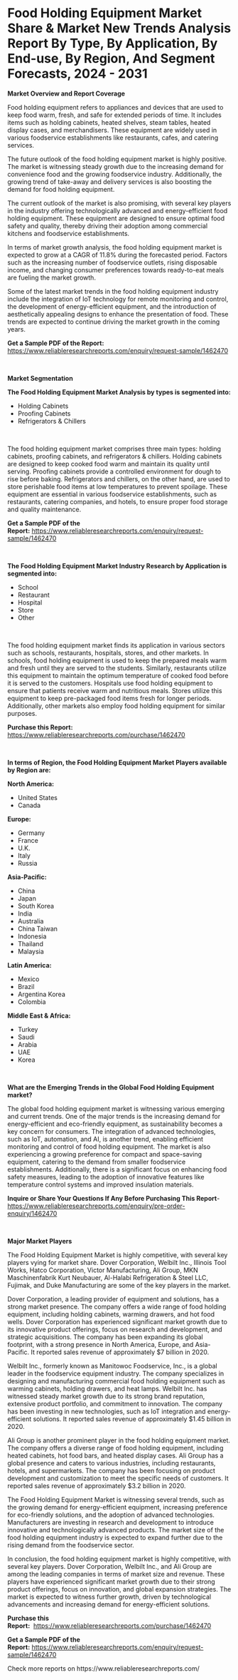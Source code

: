 <p><h1>Food Holding Equipment Market Share & Market New Trends Analysis Report By Type, By Application, By End-use, By Region, And Segment Forecasts, 2024 - 2031</h1></p><p><strong>Market Overview and Report Coverage</strong></p>
<p><p>Food holding equipment refers to appliances and devices that are used to keep food warm, fresh, and safe for extended periods of time. It includes items such as holding cabinets, heated shelves, steam tables, heated display cases, and merchandisers. These equipment are widely used in various foodservice establishments like restaurants, cafes, and catering services.</p><p>The future outlook of the food holding equipment market is highly positive. The market is witnessing steady growth due to the increasing demand for convenience food and the growing foodservice industry. Additionally, the growing trend of take-away and delivery services is also boosting the demand for food holding equipment.</p><p>The current outlook of the market is also promising, with several key players in the industry offering technologically advanced and energy-efficient food holding equipment. These equipment are designed to ensure optimal food safety and quality, thereby driving their adoption among commercial kitchens and foodservice establishments.</p><p>In terms of market growth analysis, the food holding equipment market is expected to grow at a CAGR of 11.8% during the forecasted period. Factors such as the increasing number of foodservice outlets, rising disposable income, and changing consumer preferences towards ready-to-eat meals are fueling the market growth.</p><p>Some of the latest market trends in the food holding equipment industry include the integration of IoT technology for remote monitoring and control, the development of energy-efficient equipment, and the introduction of aesthetically appealing designs to enhance the presentation of food. These trends are expected to continue driving the market growth in the coming years.</p></p>
<p><strong>Get a Sample PDF of the Report:</strong> <a href="https://www.reliableresearchreports.com/enquiry/request-sample/1462470">https://www.reliableresearchreports.com/enquiry/request-sample/1462470</a></p>
<p>&nbsp;</p>
<p><strong>Market Segmentation</strong></p>
<p><strong>The Food Holding Equipment Market Analysis by types is segmented into:</strong></p>
<p><ul><li>Holding Cabinets</li><li>Proofing Cabinets</li><li>Refrigerators & Chillers</li></ul></p>
<p>&nbsp;</p>
<p><p>The food holding equipment market comprises three main types: holding cabinets, proofing cabinets, and refrigerators & chillers. Holding cabinets are designed to keep cooked food warm and maintain its quality until serving. Proofing cabinets provide a controlled environment for dough to rise before baking. Refrigerators and chillers, on the other hand, are used to store perishable food items at low temperatures to prevent spoilage. These equipment are essential in various foodservice establishments, such as restaurants, catering companies, and hotels, to ensure proper food storage and quality maintenance.</p></p>
<p><strong>Get a Sample PDF of the Report:</strong>&nbsp;<a href="https://www.reliableresearchreports.com/enquiry/request-sample/1462470">https://www.reliableresearchreports.com/enquiry/request-sample/1462470</a></p>
<p>&nbsp;</p>
<p><strong>The Food Holding Equipment Market Industry Research by Application is segmented into:</strong></p>
<p><ul><li>School</li><li>Restaurant</li><li>Hospital</li><li>Store</li><li>Other</li></ul></p>
<p>&nbsp;</p>
<p><p>The food holding equipment market finds its application in various sectors such as schools, restaurants, hospitals, stores, and other markets. In schools, food holding equipment is used to keep the prepared meals warm and fresh until they are served to the students. Similarly, restaurants utilize this equipment to maintain the optimum temperature of cooked food before it is served to the customers. Hospitals use food holding equipment to ensure that patients receive warm and nutritious meals. Stores utilize this equipment to keep pre-packaged food items fresh for longer periods. Additionally, other markets also employ food holding equipment for similar purposes.</p></p>
<p><strong>Purchase this Report:</strong>&nbsp; <a href="https://www.reliableresearchreports.com/purchase/1462470">https://www.reliableresearchreports.com/purchase/1462470</a></p>
<p>&nbsp;</p>
<p><strong>In terms of Region, the Food Holding Equipment Market Players available by Region are:</strong></p>
<p>
    <p> <strong> North America: </strong>
        <ul>
            <li>United States</li>
            <li>Canada</li>
        </ul>
        </p> 
    <p> <strong> Europe: </strong>
        <ul>
            <li>Germany</li>
            <li>France</li>
            <li>U.K.</li>
            <li>Italy</li>
            <li>Russia</li>
        </ul>
        </p> 
    <p> <strong> Asia-Pacific: </strong>
        <ul>
            <li>China</li>
            <li>Japan</li>
            <li>South Korea</li>
            <li>India</li>
            <li>Australia</li>
            <li>China Taiwan</li>
            <li>Indonesia</li>
            <li>Thailand</li>
            <li>Malaysia</li>
        </ul>
        </p> 
    <p> <strong> Latin America: </strong>
        <ul>
            <li>Mexico</li>
            <li>Brazil</li>
            <li>Argentina Korea</li>
            <li>Colombia</li>
        </ul>
        </p> 
    <p> <strong> Middle East & Africa: </strong>
        <ul>
            <li>Turkey</li>
            <li>Saudi</li>
            <li>Arabia</li>
            <li>UAE</li>
            <li>Korea</li>
        </ul>
    </p>
    </p>
<p>&nbsp;</p>
<p><strong>What are the Emerging Trends in the Global Food Holding Equipment market?</strong></p>
<p><p>The global food holding equipment market is witnessing various emerging and current trends. One of the major trends is the increasing demand for energy-efficient and eco-friendly equipment, as sustainability becomes a key concern for consumers. The integration of advanced technologies, such as IoT, automation, and AI, is another trend, enabling efficient monitoring and control of food holding equipment. The market is also experiencing a growing preference for compact and space-saving equipment, catering to the demand from smaller foodservice establishments. Additionally, there is a significant focus on enhancing food safety measures, leading to the adoption of innovative features like temperature control systems and improved insulation materials.</p></p>
<p><strong>Inquire or Share Your Questions If Any Before Purchasing This Report</strong>- <a href="https://www.reliableresearchreports.com/enquiry/pre-order-enquiry/1462470">https://www.reliableresearchreports.com/enquiry/pre-order-enquiry/1462470</a></p>
<p>&nbsp;</p>
<p><strong>Major Market Players</strong></p>
<p><p>The Food Holding Equipment Market is highly competitive, with several key players vying for market share. Dover Corporation, Welbilt Inc., Illinois Tool Works, Hatco Corporation, Victor Manufacturing, Ali Group, MKN Maschinenfabrik Kurt Neubauer, Al-Halabi Refrigeration & Steel LLC, Fujimak, and Duke Manufacturing are some of the key players in the market.</p><p>Dover Corporation, a leading provider of equipment and solutions, has a strong market presence. The company offers a wide range of food holding equipment, including holding cabinets, warming drawers, and hot food wells. Dover Corporation has experienced significant market growth due to its innovative product offerings, focus on research and development, and strategic acquisitions. The company has been expanding its global footprint, with a strong presence in North America, Europe, and Asia-Pacific. It reported sales revenue of approximately $7 billion in 2020.</p><p>Welbilt Inc., formerly known as Manitowoc Foodservice, Inc., is a global leader in the foodservice equipment industry. The company specializes in designing and manufacturing commercial food holding equipment such as warming cabinets, holding drawers, and heat lamps. Welbilt Inc. has witnessed steady market growth due to its strong brand reputation, extensive product portfolio, and commitment to innovation. The company has been investing in new technologies, such as IoT integration and energy-efficient solutions. It reported sales revenue of approximately $1.45 billion in 2020.</p><p>Ali Group is another prominent player in the food holding equipment market. The company offers a diverse range of food holding equipment, including heated cabinets, hot food bars, and heated display cases. Ali Group has a global presence and caters to various industries, including restaurants, hotels, and supermarkets. The company has been focusing on product development and customization to meet the specific needs of customers. It reported sales revenue of approximately $3.2 billion in 2020.</p><p>The Food Holding Equipment Market is witnessing several trends, such as the growing demand for energy-efficient equipment, increasing preference for eco-friendly solutions, and the adoption of advanced technologies. Manufacturers are investing in research and development to introduce innovative and technologically advanced products. The market size of the food holding equipment industry is expected to expand further due to the rising demand from the foodservice sector.</p><p>In conclusion, the food holding equipment market is highly competitive, with several key players. Dover Corporation, Welbilt Inc., and Ali Group are among the leading companies in terms of market size and revenue. These players have experienced significant market growth due to their strong product offerings, focus on innovation, and global expansion strategies. The market is expected to witness further growth, driven by technological advancements and increasing demand for energy-efficient solutions.</p></p>
<p><strong>Purchase this Report:</strong>&nbsp;&nbsp;<a href="https://www.reliableresearchreports.com/purchase/1462470">https://www.reliableresearchreports.com/purchase/1462470</a></p>
<p></p>
<p><strong>Get a Sample PDF of the Report:</strong>&nbsp;<a href="https://www.reliableresearchreports.com/enquiry/request-sample/1462470">https://www.reliableresearchreports.com/enquiry/request-sample/1462470</a></p>
<p>Check more reports on https://www.reliableresearchreports.com/</p>